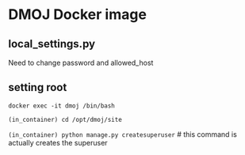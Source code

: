 # DMOJ Docker image

## local_settings.py

Need to change password and allowed_host

## setting root

`docker exec -it dmoj /bin/bash`

`(in_container) cd /opt/dmoj/site`

`(in_container) python manage.py createsuperuser` # this command is actually creates the superuser
